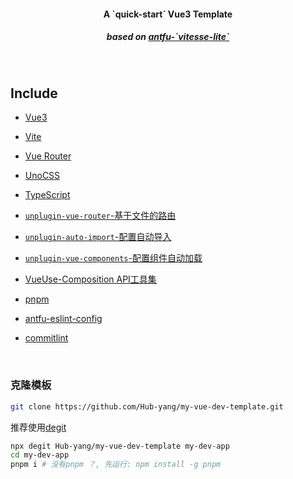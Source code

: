 <h4 align='center'>
A `quick-start` Vue3 Template
</h4>

<h5 align='center'>
based on <a href="https://github.com/antfu/vitesse-lite">antfu-`vitesse-lite`</a>
</h5>

<br>

## Include

- [Vue3](https://github.com/vuejs/core)

- [Vite](https://github.com/vitejs/vite)

- [Vue Router](https://github.com/vuejs/vue-router)

- [UnoCSS](https://github.com/unocss/unocss)

- [TypeScript](https://github.com/microsoft/TypeScript)

- [`unplugin-vue-router`-基于文件的路由](https://github.com/posva/unplugin-vue-router)

- [`unplugin-auto-import`-配置自动导入](https://github.com/antfu/unplugin-auto-import)

- [`unplugin-vue-components`-配置组件自动加载](https://github.com/antfu/unplugin-vue-components)

- [VueUse-Composition API工具集](https://github.com/antfu/vueuse)

- [pnpm](https://github.com/pnpm/pnpm)

- [antfu-eslint-config](https://github.com/antfu/eslint-config)

- [commitlint](https://github.com/conventional-changelog/commitlint)

<br>

### 克隆模板

```sh
git clone https://github.com/Hub-yang/my-vue-dev-template.git
```

推荐使用[degit](https://github.com/Rich-Harris/degit)

```bash
npx degit Hub-yang/my-vue-dev-template my-dev-app
cd my-dev-app
pnpm i # 没有pnpm ？, 先运行: npm install -g pnpm
```
